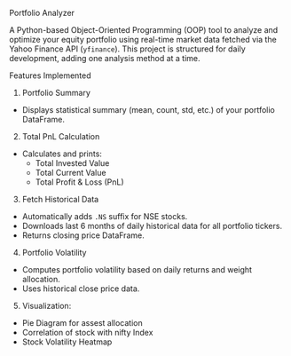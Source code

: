 Portfolio Analyzer

A Python-based Object-Oriented Programming (OOP) tool to analyze and optimize your equity portfolio using real-time market data fetched via the Yahoo Finance API (`yfinance`). This project is structured for daily development, adding one analysis method at a time.

Features Implemented

1. Portfolio Summary
- Displays statistical summary (mean, count, std, etc.) of your portfolio DataFrame.

2. Total PnL Calculation
- Calculates and prints:
  - Total Invested Value
  - Total Current Value
  - Total Profit & Loss (PnL)

3. Fetch Historical Data
- Automatically adds `.NS` suffix for NSE stocks.
- Downloads last 6 months of daily historical data for all portfolio tickers.
- Returns closing price DataFrame.

4. Portfolio Volatility
- Computes portfolio volatility based on daily returns and weight allocation.
- Uses historical close price data.

5. Visualization:
- Pie Diagram for assest allocation
- Correlation of stock with nifty Index
- Stock Volatility Heatmap
